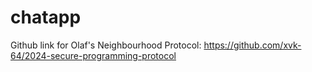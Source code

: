 # chatapp


Github link for Olaf's Neighbourhood Protocol: https://github.com/xvk-64/2024-secure-programming-protocol
